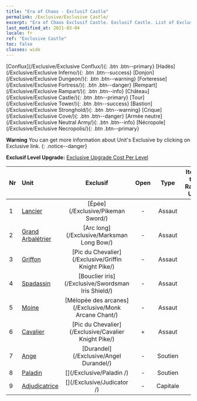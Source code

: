 ```yaml
---
title: "Era of Chaos - Exclusif Castle"
permalink: /Exclusive/Exclusive Castle/
excerpt: "Era of Chaos Exclusif Castle. Exclusif Castle. List of Exclusif Castle in Era of Chaos"
last_modified_at: 2021-03-04
locale: fr
ref: "Exclusive Castle"
toc: false
classes: wide
---
```

 [Conflux](/Exclusive/Exclusive Conflux/){: .btn .btn--primary} [Hadès](/Exclusive/Exclusive Inferno/){: .btn .btn--success} [Donjon](/Exclusive/Exclusive Dungeon/){: .btn .btn--warning} [Forteresse](/Exclusive/Exclusive Fortress/){: .btn .btn--danger} [Rempart](/Exclusive/Exclusive Rampart/){: .btn .btn--info} [Château](/Exclusive/Exclusive Castle/){: .btn .btn--primary} [Tour](/Exclusive/Exclusive Tower/){: .btn .btn--success} [Bastion](/Exclusive/Exclusive Stronghold/){: .btn .btn--warning} [Crique](/Exclusive/Exclusive Cove/){: .btn .btn--danger} [Armée neutre](/Exclusive/Exclusive Neutral Army/){: .btn .btn--info} [Nécropole](/Exclusive/Exclusive Necropolis/){: .btn .btn--primary} 

**Warning** You can get more information about Unit's Exclusive by clicking on Exclusive link. 
{: .notice--danger}

 **Exclusif Level Upgrade:** [Exclusive Upgrade Cost Per Level](/Exclusive/ExclusiveUpgradeCostPerLevel/)

  | Nr |         Unit        | Exclusif | Open  |    Type   |  Item to Rank UP      |  Skin   |
  |:---|:--------------------|:-------------:|:-----:|:---------:|:---------------------:|:-------:|
  | 1  | [Lancier](/units/Pikeman/) | [Épée](/Exclusive/Pikeman Sword/) | - | Assaut | - | - |
  | 2  | [Grand Arbalétrier](/units/Marksman/) | [Arc long](/Exclusive/Marksman Long Bow/) | - | Assaut | - | - |
  | 3  | [Griffon](/units/Griffin/) | [Pic du Chevalier](/Exclusive/Griffin Knight Pike/) | - | Assaut | - | - |
  | 4  | [Spadassin](/units/Swordsman/) | [Bouclier iris](/Exclusive/Swordsman Iris Shield/) | - | Assaut | - | - |
  | 5  | [Moine](/units/Monk/) | [Mélopée des arcanes](/Exclusive/Monk Arcane Chant/) | - | Assaut | - | - |
  | 6  | [Cavalier](/units/Cavalier/) | [Pic du Chevalier](/Exclusive/Cavalier Knight Pike/) | + | Assaut | - | - |
  | 7  | [Ange](/units/Angel/) | [Durandel](/Exclusive/Angel Durandel/) | - | Soutien | - | - |
  | 8  | [Paladin](/units/Paladin/) | [](/Exclusive/Paladin /) | - | Soutien | - | - |
  | 9  | [Adjudicatrice](/units/Judicator/) | [](/Exclusive/Judicator /) | - | Capitale | - | - |
